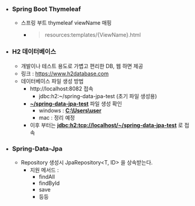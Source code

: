 + ### Spring Boot Thymeleaf
  + 스프링 부트 thymeleaf viewName 매핑
    + > resources:templates/{ViewName}.html

+ ### H2 데이터베이스
  + 개발이나 테스트 용도로 가볍고 편리한 DB, 웹 하면 제공
  + 링크 : https://www.h2database.com
  + 데이터베이스 파일 생성 방법
    + http://localhost:8082 접속
      + jdbc:h2:~/spring-data-jpa-test (초기 파일 생성용)
    + <U>**~/spring-data-jpa-test**</U> 파일 생성 확인
      + windows : <U>**C:\Users\user**</U>
      + mac : 정리 예정
    + 이후 부터는 <U>**jdbc:h2:tcp://localhost/~/spring-data-jpa-test**</U> 로 접속

+ ### Spring-Data-Jpa
  + Repository 생성시 JpaRepository<T, ID> 을 상속받는다.
    + 지원 메서드 :
      + findAll
      + findById
      + save
      + 등등
           
